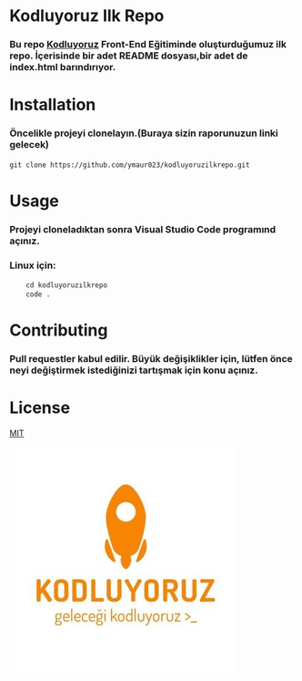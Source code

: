 # Kodluyoruz Ilk Repo
### Bu repo [Kodluyoruz](https://www.kodluyoruz.org/) Front-End Eğitiminde oluşturduğumuz ilk repo. İçerisinde bir adet README dosyası,bir adet de index.html barındırıyor.

# Installation
### Öncelikle projeyi clonelayın.(Buraya sizin raporunuzun linki gelecek)
```
git clone https://github.com/ymaur023/kodluyoruzilkrepo.git
```

# Usage 
### Projeyi cloneladıktan sonra Visual Studio Code programınd açınız.
### Linux için:
```
    cd kodluyoruzılkrepo 
    code .
```



# Contributing
### Pull requestler kabul edilir. Büyük değişiklikler için, lütfen önce neyi değiştirmek istediğinizi tartışmak için konu açınız.

# License
[MIT](https://opensource.org/licenses/MIT)

![Kodluyoruz Logo](https://raw.githubusercontent.com/Kodluyoruz/taskforce/git/git/markdown-nedir-nasil-kullaniriz-/figures/kodluyoruz_logo.jpg)



